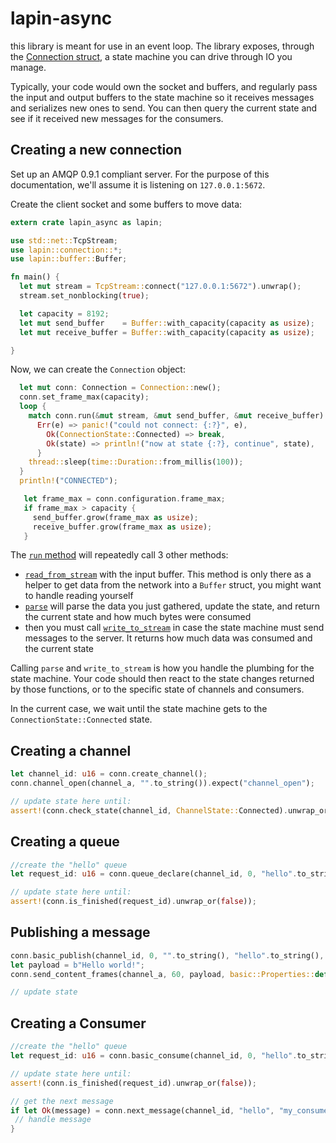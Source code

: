 # lapin-async

this library is meant for use in an event loop. The library exposes, through the
[Connection struct](https://docs.rs/lapin-async/0.1.0/lapin_async/connection/struct.Connection.html),
a state machine you can drive through IO you manage.

Typically, your code would own the socket and buffers, and regularly pass the
input and output buffers to the state machine so it receives messages and
serializes new ones to send. You can then query the current state and see
if it received new messages for the consumers.

## Creating a new connection

Set up an AMQP 0.9.1 compliant server. For the purpose of this documentation,
we'll assume it is listening on `127.0.0.1:5672`.

Create the client socket and some buffers to move data:

```rust
extern crate lapin_async as lapin;

use std::net::TcpStream;
use lapin::connection::*;
use lapin::buffer::Buffer;

fn main() {
  let mut stream = TcpStream::connect("127.0.0.1:5672").unwrap();
  stream.set_nonblocking(true);

  let capacity = 8192;
  let mut send_buffer    = Buffer::with_capacity(capacity as usize);
  let mut receive_buffer = Buffer::with_capacity(capacity as usize);

}
```

Now, we can create the `Connection` object:

```rust
  let mut conn: Connection = Connection::new();
  conn.set_frame_max(capacity);
  loop {
    match conn.run(&mut stream, &mut send_buffer, &mut receive_buffer) {
      Err(e) => panic!("could not connect: {:?}", e),
        Ok(ConnectionState::Connected) => break,
        Ok(state) => println!("now at state {:?}, continue", state),
      }
    thread::sleep(time::Duration::from_millis(100));
  }
  println!("CONNECTED");

   let frame_max = conn.configuration.frame_max;
   if frame_max > capacity {
     send_buffer.grow(frame_max as usize);
     receive_buffer.grow(frame_max as usize);
   }

```

The [`run` method](https://docs.rs/lapin-async/0.1.0/lapin_async/connection/struct.Connection.html#method.run)
will repeatedly call 3 other methods:

- [`read_from_stream`](https://docs.rs/lapin-async/0.1.0/lapin_async/connection/struct.Connection.html#method.read_from_stream) with the input buffer. This method is only there as a helper to get data from the network into a `Buffer` struct, you might want to handle reading yourself
- [`parse`](https://docs.rs/lapin-async/0.1.0/lapin_async/connection/struct.Connection.html#method.parse) will parse the data you just gathered, update the state, and return the current state and how much bytes were consumed
- then you must call [`write_to_stream`](https://docs.rs/lapin-async/0.1.0/lapin_async/connection/struct.Connection.html#method.write_to_stream) in case the state machine must send messages to the server. It returns how much data was consumed and the current state

Calling `parse` and `write_to_stream` is how you handle the plumbing for the state machine.
Your code should then react to the state changes returned by those functions, or to the
specific state of channels and consumers.

In the current case, we wait until the state machine gets to the `ConnectionState::Connected` state.

## Creating a channel

```rust
let channel_id: u16 = conn.create_channel();
conn.channel_open(channel_a, "".to_string()).expect("channel_open");

// update state here until:
assert!(conn.check_state(channel_id, ChannelState::Connected).unwrap_or(false));
```

## Creating a queue

```rust
//create the "hello" queue
let request_id: u16 = conn.queue_declare(channel_id, 0, "hello".to_string(), false, false, false, false, false, HashMap::new()).unwrap();

// update state here until:
assert!(conn.is_finished(request_id).unwrap_or(false));
```

## Publishing a message

```rust
conn.basic_publish(channel_id, 0, "".to_string(), "hello".to_string(), false, false).expect("basic_publish");
let payload = b"Hello world!";
conn.send_content_frames(channel_a, 60, payload, basic::Properties::default()));

// update state
```

## Creating a Consumer

```rust
//create the "hello" queue
let request_id: u16 = conn.basic_consume(channel_id, 0, "hello".to_string(), "my_consumer".to_string(), false, true, false, false, HashMap::new()).expect("basic_consume");

// update state here until:
assert!(conn.is_finished(request_id).unwrap_or(false));

// get the next message
if let Ok(message) = conn.next_message(channel_id, "hello", "my_consumer") {
 // handle message
}
```

